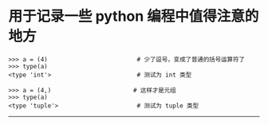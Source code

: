 # 用于记录一些 python 编程中值得注意的地方

```
>>> a = (4)                         # 少了逗号，变成了普通的括号运算符了
>>> type(a)
<type 'int'>                        # 测试为 int 类型

>>> a = (4,)                       # 这样才是元组
>>> type(a)
<type 'tuple'>                      # 测试为 tuple 类型
```
***
